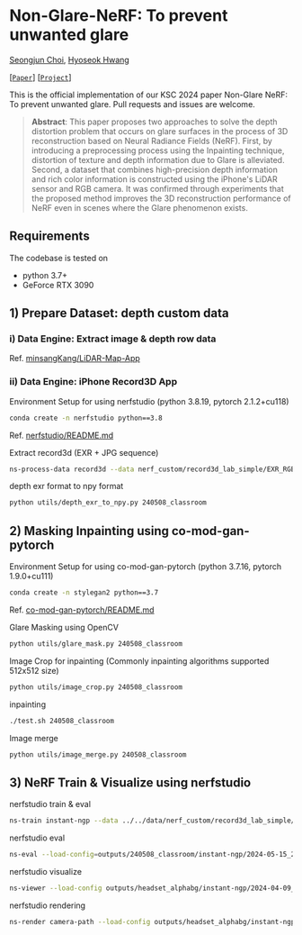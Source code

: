 # Non-Glare-NeRF: To prevent unwanted glare

[Seongjun Choi](https://drawingprocess.github.io), [Hyoseok Hwang](https://sites.google.com/view/hyoseok-hwang)

[[`Paper`](https://arxiv.org/abs/2403.17537)] [[`Project`](https://drawingprocess.github.io/Non-Glare-NeRF/)]

This is the official implementation of our KSC 2024 paper Non-Glare NeRF: To prevent unwanted glare. Pull requests and issues are welcome.</br>

> <b>Abstract</b>: This paper proposes two approaches to solve the depth distortion problem that occurs on glare surfaces in the process of 3D reconstruction based on Neural Radiance Fields (NeRF). First, by introducing a preprocessing process using the Inpainting technique, distortion of texture and depth information due to Glare is alleviated. Second, a dataset that combines high-precision depth information and rich color information is constructed using the iPhone's LiDAR sensor and RGB camera. It was confirmed through experiments that the proposed method improves the 3D reconstruction performance of NeRF even in scenes where the Glare phenomenon exists.

## Requirements

The codebase is tested on
- python 3.7+
- GeForce RTX 3090

## 1) Prepare Dataset: depth custom data 

### i) Data Engine: Extract image & depth row data

Ref. [minsangKang/LiDAR-Map-App](https://github.com/minsangKang/LiDAR-Map-App)

### ii) Data Engine: iPhone Record3D App
Environment Setup for using nerfstudio (python 3.8.19, pytorch 2.1.2+cu118) </br>
```bash
conda create -n nerfstudio python==3.8
```
Ref. [nerfstudio/README.md](./nerfstudio/README.md)

Extract record3d (EXR + JPG sequence) </br>
```bash
ns-process-data record3d --data nerf_custom/record3d_lab_simple/EXR_RGBD/ --output-dir nerf_custom/record3d_lab_simple/ --max_dataset_size 400
```

depth exr format to npy format </br>
```bash
python utils/depth_exr_to_npy.py 240508_classroom
```


## 2) Masking Inpainting using co-mod-gan-pytorch
Environment Setup for using co-mod-gan-pytorch (python 3.7.16, pytorch 1.9.0+cu111) </br>
```bash
conda create -n stylegan2 python==3.7
```
Ref. [co-mod-gan-pytorch/README.md](./co-mod-gan-pytorch/README.md)

Glare Masking using OpenCV </br>
```bash
python utils/glare_mask.py 240508_classroom
```

Image Crop for inpainting (Commonly inpainting algorithms supported 512x512 size) </br>
```bash
python utils/image_crop.py 240508_classroom
```

inpainting </br>
```bash
./test.sh 240508_classroom
```

Image merge </br>
```bash
python utils/image_merge.py 240508_classroom
```


## 3) NeRF Train & Visualize using nerfstudio
nerfstudio train & eval </br>
```bash
ns-train instant-ngp --data ../../data/nerf_custom/record3d_lab_simple/ --vis viewer+wandb
```

nerfstudio eval </br>
```bash
ns-eval --load-config=outputs/240508_classroom/instant-ngp/2024-05-15_230307/config.yml --output-path=outputs/240508_classroom/instant-ngp/2024-05-15_230307/output.json
```

nerfstudio visualize </br>
```bash
ns-viewer --load-config outputs/headset_alphabg/instant-ngp/2024-04-09_124400/config.yml --viewer.make-share-url True
```

nerfstudio rendering </br>
```bash
ns-render camera-path --load-config outputs/headset_alphabg/instant-ngp/2024-04-09_124400/config.yml --camera-path-filename /data/csj000714/repos/nerfstudio/../../data/nerf_custom/headset_alphabg/camera_paths/2024-04-18-12-55-14.json --output-path renders/headset_alphabg/2024-04-18-12-55-14.mp4
```